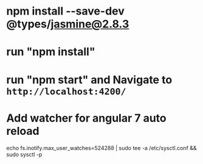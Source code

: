 #  npm install --save-dev @types/jasmine@2.8.3
# run "npm install"
# run "npm start" and Navigate to `http://localhost:4200/`


# Add watcher for angular 7 auto reload

 echo fs.inotify.max_user_watches=524288 | sudo tee -a /etc/sysctl.conf && sudo sysctl -p
